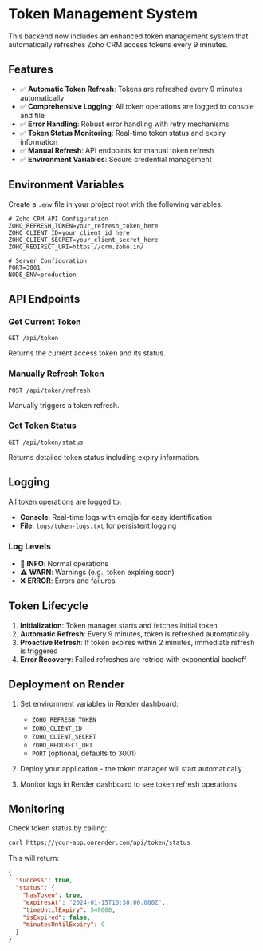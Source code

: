 # Token Management System

This backend now includes an enhanced token management system that automatically refreshes Zoho CRM access tokens every 9 minutes.

## Features

- ✅ **Automatic Token Refresh**: Tokens are refreshed every 9 minutes automatically
- ✅ **Comprehensive Logging**: All token operations are logged to console and file
- ✅ **Error Handling**: Robust error handling with retry mechanisms
- ✅ **Token Status Monitoring**: Real-time token status and expiry information
- ✅ **Manual Refresh**: API endpoints for manual token refresh
- ✅ **Environment Variables**: Secure credential management

## Environment Variables

Create a `.env` file in your project root with the following variables:

```env
# Zoho CRM API Configuration
ZOHO_REFRESH_TOKEN=your_refresh_token_here
ZOHO_CLIENT_ID=your_client_id_here
ZOHO_CLIENT_SECRET=your_client_secret_here
ZOHO_REDIRECT_URI=https://crm.zoho.in/

# Server Configuration
PORT=3001
NODE_ENV=production
```

## API Endpoints

### Get Current Token
```
GET /api/token
```
Returns the current access token and its status.

### Manually Refresh Token
```
POST /api/token/refresh
```
Manually triggers a token refresh.

### Get Token Status
```
GET /api/token/status
```
Returns detailed token status including expiry information.

## Logging

All token operations are logged to:
- **Console**: Real-time logs with emojis for easy identification
- **File**: `logs/token-logs.txt` for persistent logging

### Log Levels
- 🚀 **INFO**: Normal operations
- ⚠️ **WARN**: Warnings (e.g., token expiring soon)
- ❌ **ERROR**: Errors and failures

## Token Lifecycle

1. **Initialization**: Token manager starts and fetches initial token
2. **Automatic Refresh**: Every 9 minutes, token is refreshed automatically
3. **Proactive Refresh**: If token expires within 2 minutes, immediate refresh is triggered
4. **Error Recovery**: Failed refreshes are retried with exponential backoff

## Deployment on Render

1. Set environment variables in Render dashboard:
   - `ZOHO_REFRESH_TOKEN`
   - `ZOHO_CLIENT_ID`
   - `ZOHO_CLIENT_SECRET`
   - `ZOHO_REDIRECT_URI`
   - `PORT` (optional, defaults to 3001)

2. Deploy your application - the token manager will start automatically

3. Monitor logs in Render dashboard to see token refresh operations

## Monitoring

Check token status by calling:
```bash
curl https://your-app.onrender.com/api/token/status
```

This will return:
```json
{
  "success": true,
  "status": {
    "hasToken": true,
    "expiresAt": "2024-01-15T10:30:00.000Z",
    "timeUntilExpiry": 540000,
    "isExpired": false,
    "minutesUntilExpiry": 9
  }
}
```
